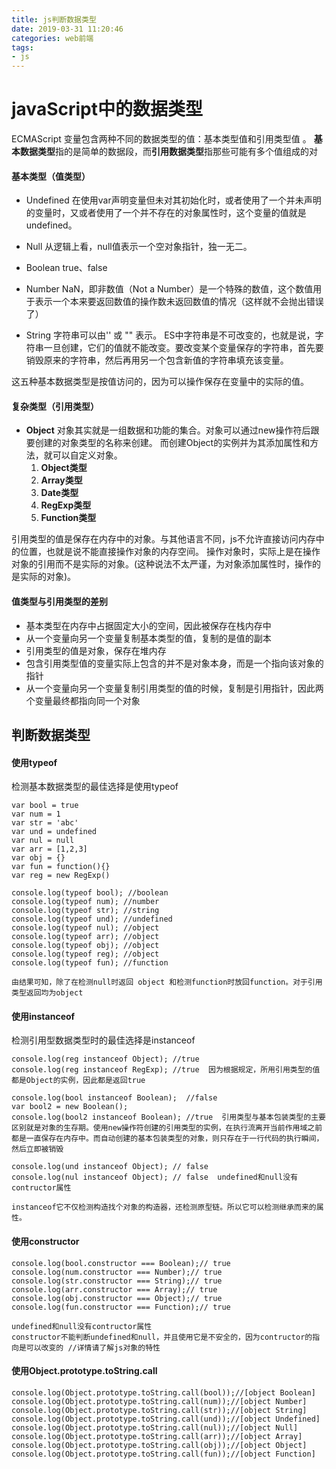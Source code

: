 ```yaml
---
title: js判断数据类型
date: 2019-03-31 11:20:46
categories: web前端
tags: 
- js
---
```


# javaScript中的数据类型

 ECMAScript 变量包含两种不同的数据类型的值：基本类型值和引用类型值 。 **基本数据类型**指的是简单的数据段，而**引用数据类型**指那些可能有多个值组成的对

####  基本类型（值类型）

- Undefined    在使用var声明变量但未对其初始化时，或者使用了一个并未声明的变量时，又或者使用了一个并不存在的对象属性时，这个变量的值就是undefined。

- Null                从逻辑上看，null值表示一个空对象指针，独一无二。

- Boolean          true、false

- Number          NaN，即非数值（Not a Number）是一个特殊的数值，这个数值用于表示一个本来要返回数值的操作数未返回数值的情况（这样就不会抛出错误了）

- String              字符串可以由''  或 "" 表示。    ES中字符串是不可改变的，也就是说，字符串一旦创建，它们的值就不能改变。要改变某个变量保存的字符串，首先要销毁原来的字符串，然后再用另一个包含新值的字符串填充该变量。  

​       这五种基本数据类型是按值访问的，因为可以操作保存在变量中的实际的值。 

####  复杂类型（引用类型） 

- **Object**         对象其实就是一组数据和功能的集合。对象可以通过new操作符后跟要创建的对象类型的名称来创建。 而创建Object的实例并为其添加属性和方法，就可以自定义对象。
  1. **Object类型**
  2. **Array类型**
  3. **Date类型**
  4. **RegExp类型**
  5. **Function类型** 

​       引用类型的值是保存在内存中的对象。与其他语言不同，js不允许直接访问内存中的位置，也就是说不能直接操作对象的内存空间。 操作对象时，实际上是在操作对象的引用而不是实际的对象。(这种说法不太严谨，为对象添加属性时，操作的是实际的对象)。

#### 值类型与引用类型的差别

- 基本类型在内存中占据固定大小的空间，因此被保存在栈内存中
- 从一个变量向另一个变量复制基本类型的值，复制的是值的副本
- 引用类型的值是对象，保存在堆内存
- 包含引用类型值的变量实际上包含的并不是对象本身，而是一个指向该对象的指针
- 从一个变量向另一个变量复制引用类型的值的时候，复制是引用指针，因此两个变量最终都指向同一个对象

### 

## 判断数据类型

#### 使用typeof

检测基本数据类型的最佳选择是使用typeof

```
var bool = true
var num = 1
var str = 'abc'
var und = undefined
var nul = null
var arr = [1,2,3]
var obj = {}
var fun = function(){}
var reg = new RegExp()

console.log(typeof bool); //boolean
console.log(typeof num); //number
console.log(typeof str); //string
console.log(typeof und); //undefined
console.log(typeof nul); //object
console.log(typeof arr); //object
console.log(typeof obj); //object
console.log(typeof reg); //object
console.log(typeof fun); //function

由结果可知，除了在检测null时返回 object 和检测function时放回function。对于引用类型返回均为object

```

#### **使用instanceof**

检测引用型数据类型时的最佳选择是instanceof

```
console.log(reg instanceof Object); //true
console.log(reg instanceof RegExp); //true  因为根据规定，所用引用类型的值都是Object的实例，因此都是返回true

console.log(bool instanceof Boolean);  //false 
var bool2 = new Boolean();
console.log(bool2 instanceof Boolean); //true  引用类型与基本包装类型的主要区别就是对象的生存期。使用new操作符创建的引用类型的实例，在执行流离开当前作用域之前都是一直保存在内存中。而自动创建的基本包装类型的对象，则只存在于一行代码的执行瞬间，然后立即被销毁
```

```
console.log(und instanceof Object); // false
console.log(nul instanceof Object); // false  undefined和null没有contructor属性

instanceof它不仅检测构造找个对象的构造器，还检测原型链。所以它可以检测继承而来的属性。
```



#### 使用constructor

```
console.log(bool.constructor === Boolean);// true
console.log(num.constructor === Number);// true
console.log(str.constructor === String);// true
console.log(arr.constructor === Array);// true
console.log(obj.constructor === Object);// true
console.log(fun.constructor === Function);// true

undefined和null没有contructor属性
constructor不能判断undefined和null，并且使用它是不安全的，因为contructor的指向是可以改变的 //详情请了解js对象的特性
```



#### 使用Object.prototype.toString.call

```
console.log(Object.prototype.toString.call(bool));//[object Boolean]
console.log(Object.prototype.toString.call(num));//[object Number]
console.log(Object.prototype.toString.call(str));//[object String]
console.log(Object.prototype.toString.call(und));//[object Undefined]
console.log(Object.prototype.toString.call(nul));//[object Null]
console.log(Object.prototype.toString.call(arr));//[object Array]
console.log(Object.prototype.toString.call(obj));//[object Object]
console.log(Object.prototype.toString.call(fun));//[object Function]
```